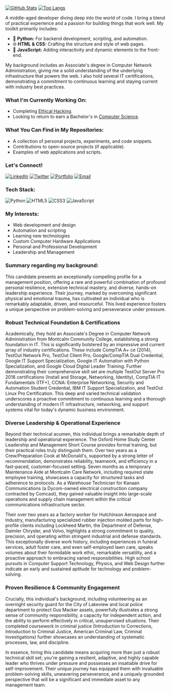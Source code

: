 [![GitHub Stats](https://github-readme-stats.vercel.app/api?username=mmangus1&show_icons=true&theme=dracula)](https://github.com/mmangus1)
[![Top Langs](https://github-readme-stats.vercel.app/api/top-langs/?username=mmangus1&layout=compact&theme=dracula)](https://github.com/mmangus1)

A middle-aged developer diving deep into the world of code. I bring a blend of practical experience and a passion for building things that work well. My toolkit primarily includes:

- 🐍 **Python:** For backend development, scripting, and automation.
- 🌐 **HTML & CSS:** Crafting the structure and style of web pages.
- 📜 **JavaScript:** Adding interactivity and dynamic elements to the front-end.

My background includes an Associate's degree in Computer Network Administration, giving me a solid understanding of the underlying infrastructure that powers the web. I also hold several IT certifications, demonstrating a commitment to continuous learning and staying current with industry best practices.

### What I'm Currently Working On:

- Completing [Ethical Hacking](https://www.netacad.com/courses/ethical-hacker?courseLang=en-US).
- Looking to return to earn a Bachelor's in [Computer Science](https://www.uopeople.edu/programs/online-bachelors/computer-science/).

### What You Can Find in My Repositories:

- A collection of personal projects, experiments, and code snippets.
- Contributions to open-source projects (if applicable).
- Examples of web applications and scripts.

### Let's Connect!

[![LinkedIn](https://img.shields.io/badge/-LinkedIn-%230077B5?style=for-the-badge&logo=linkedin&logoColor=white)](https://www.linkedin.com/in/matthewpmangus/)
[![Twitter](https://img.shields.io/badge/-Twitter-%231DA1F2?style=for-the-badge&logo=twitter&logoColor=white)](https://x.com/MtthwMngs)
[![Portfolio](https://img.shields.io/badge/-Portfolio-%23000000?style=for-the-badge&logo=globe&logoColor=white)](https://mmangus1.github.io/)
[![Email](https://img.shields.io/badge/-Email-%23EA4335?style=for-the-badge&logo=gmail&logoColor=white)](mailto:mtthwmngs@gmail.com)

### Tech Stack:

![Python](https://img.shields.io/badge/Python-3776AB?style=for-the-badge&logo=python&logoColor=white)
![HTML5](https://img.shields.io/badge/HTML5-E34F26?style=for-the-badge&logo=html5&logoColor=white)
![CSS3](https://img.shields.io/badge/CSS3-1572B6?style=for-the-badge&logo=css3&logoColor=white)
![JavaScript](https://img.shields.io/badge/JavaScript-F7DF1E?style=for-the-badge&logo=javascript&logoColor=black)
### My Interests:

- Web development and design
- Automation and scripting
- Learning new technologies
- Custom Computer Hardware Applications
- Personal and Professional Development
- Leadership and Management

### Summary regarding my background:

This candidate presents an exceptionally compelling profile for a management position, offering a rare and powerful combination of profound personal resilience, extensive technical mastery, and diverse, hands-on leadership experience. Their journey, marked by overcoming significant physical and emotional trauma, has cultivated an individual who is remarkably adaptable, driven, and resourceful. This lived experience fosters a unique perspective on problem-solving and perseverance under pressure.

### Robust Technical Foundation & Certifications
Academically, they hold an Associate's Degree in Computer Network Administration from Montcalm Community College, establishing a strong foundation in IT. This is significantly bolstered by an impressive and current array of industry certifications. These include CompTIA A+ ce (2014), TestOut Network Pro, TestOut Client Pro, Google/CompTIA Dual Credential, Google IT Support Specialization, Google IT Automation with Python Specialization, and Google Cloud Digital Leader Training. Further demonstrating their comprehensive skill set are multiple TestOut Server Pro 2016 certifications (Install and Storage, Networking, Identity), CompTIA IT Fundamentals (ITF+), CCNA: Enterprise Networking, Security and Automation Student Credential, IBM IT Support Specialization, and TestOut Linux Pro Certification. This deep and varied technical validation underscores a proactive commitment to continuous learning and a thorough understanding of modern IT infrastructure, networking, and support systems vital for today's dynamic business environment.

### Diverse Leadership & Operational Experience
Beyond their technical acumen, this individual brings a remarkable depth of leadership and operational experience. The Oxford Home Study Center Leadership and Management Short Course provides formal training, but their practical roles truly distinguish them. Over two years as a Crew/Preparation Cook at McDonald's, supported by a strong letter of recommendation, demonstrates reliability, teamwork, and efficiency in a fast-paced, customer-focused setting. Seven months as a temporary Maintenance Aide at Montcalm Care Network, including required state employee training, showcases a capacity for structured tasks and adherence to protocols. As a Warehouse Technician for Kanaan Communications (a Dycom-owned electrical construction company contracted by Comcast), they gained valuable insight into large-scale operations and supply chain management within the critical communications infrastructure sector.

Their over two years as a factory worker for Hutchinson Aerospace and Industry, manufacturing specialized rubber injection molded parts for high-profile clients including Lockheed Martin, the Department of Defense, Daimler Chrysler, and Volvo, highlights a strong commitment to quality, precision, and operating within stringent industrial and defense standards. This exceptionally diverse work history, including experiences in funeral services, adult foster care, and even self-employed lawn care, speaks volumes about their formidable work ethic, remarkable versatility, and a proactive approach to embracing varied responsibilities. High school pursuits in Computer Support Technology, Physics, and Web Design further indicate an early and sustained aptitude for technology and problem-solving.

### Proven Resilience & Community Engagement
Crucially, this individual's background, including volunteering as an overnight security guard for the City of Lakeview and local police department to protect Gus Macker assets, powerfully illustrates a strong sense of community responsibility, a capacity for independent action, and the ability to perform effectively in critical, unsupervised situations. Their completed coursework in criminal justice (Introduction to Corrections, Introduction to Criminal Justice, American Criminal Law, Criminal Investigations) further showcases an understanding of systematic processes, law, and discipline.

In essence, hiring this candidate means acquiring more than just a robust technical skill set; you're gaining a resilient, adaptive, and highly capable leader who thrives under pressure and possesses an insatiable drive for self-improvement. Their unique journey has equipped them with invaluable problem-solving skills, unwavering perseverance, and a uniquely grounded perspective that will be a significant and immediate asset to any management team.
